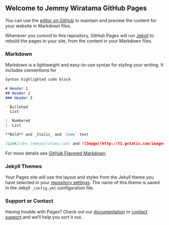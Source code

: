 ## Welcome to Jemmy Wiratama GitHub Pages

You can use the [editor on GitHub](https://github.com/jemmywiratama/jemmywiratama.github.io/edit/master/README.md) to maintain and preview the content for your website in Markdown files.

Whenever you commit to this repository, GitHub Pages will run [Jekyll](https://jekyllrb.com/) to rebuild the pages in your site, from the content in your Markdown files.

### Markdown

Markdown is a lightweight and easy-to-use syntax for styling your writing. It includes conventions for

```markdown
Syntax highlighted code block

# Header 1
## Header 2
### Header 3

- Bulleted
- List

1. Numbered
2. List

**Bold** and _Italic_ and `Code` text

[Link](dev.jemmywiratama.com) and ![Image](http://t1.gstatic.com/images?q=tbn:ANd9GcQiZbvzdQIyV3X5wE7hiVMarKauio2ndbkeyAXe4ZPg6Hi-6g2o)
```

For more details see [GitHub Flavored Markdown](https://guides.github.com/features/mastering-markdown/).

### Jekyll Themes

Your Pages site will use the layout and styles from the Jekyll theme you have selected in your [repository settings](https://github.com/jemmywiratama/jemmywiratama.github.io/settings). The name of this theme is saved in the Jekyll `_config.yml` configuration file.

### Support or Contact

Having trouble with Pages? Check out our [documentation](https://help.github.com/categories/github-pages-basics/) or [contact support](https://github.com/contact) and we’ll help you sort it out.
